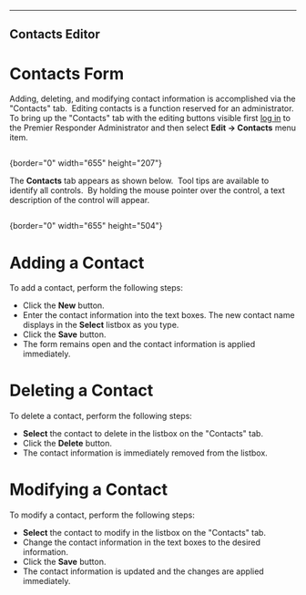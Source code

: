   ---------------------
  **Contacts Editor**
  ---------------------

# Contacts Form

Adding, deleting, and modifying contact information is accomplished via
the "Contacts" tab.  Editing contacts is a function reserved for an
administrator.  To bring up the "Contacts" tab with the editing buttons
visible first [log in](Logging%20In.htm) to the Premier Responder
Administrator and then select **Edit -\> Contacts** menu item.

<figure><img src=".gitbook/assets/Contacts%20Editor_files/image001.png" alt=""><figcaption></figcaption></figure>{border="0" width="655"
height="207"}

The **Contacts** tab appears as shown below.  Tool tips are available to
identify all controls.  By holding the mouse pointer over the control, a
text description of the control will appear.

<figure><img src=".gitbook/assets/Contacts%20Editor_files/image002.png" alt=""><figcaption></figcaption></figure>{border="0" width="655"
height="504"}

# Adding a Contact

To add a contact, perform the following steps:

-   Click the **New** button.
-   Enter the contact information into the text boxes. The new contact
    name displays in the **Select** listbox as you type.
-   Click the **Save** button.
-   The form remains open and the contact information is applied
    immediately.

# Deleting a Contact

To delete a contact, perform the following steps:

-   **Select** the contact to delete in the listbox on the "Contacts"
    tab.
-   Click the **Delete** button.
-   The contact information is immediately removed from the listbox.

# Modifying a Contact

To modify a contact, perform the following steps:

-   **Select** the contact to modify in the listbox on the "Contacts"
    tab.
-   Change the contact information in the text boxes to the desired
    information.
-   Click the **Save** button.
-   The contact information is updated and the changes are applied
    immediately.

